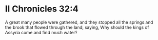 # II Chronicles 32:4

A great many people were gathered, and they stopped all the springs and the brook that flowed through the land, saying, Why should the kings of Assyria come and find much water?
